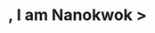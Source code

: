 <h1 align="center"><Hello World! <img src="https://raw.githubusercontent.com/MartinHeinz/MartinHeinz/master/wave.gif" width="30px">, I am Nanokwok ></h1>
